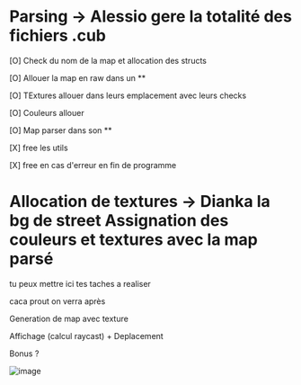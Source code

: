 
# Parsing -> Alessio gere la totalité des fichiers .cub

[O] Check du nom de la map et allocation des structs

[O] Allouer la map en raw dans un **

[O] TExtures allouer dans leurs emplacement avec leurs checks

[O] Couleurs allouer

[O] Map parser dans son **

[X] free les utils

[X] free en cas d'erreur en fin de programme

# Allocation de textures -> Dianka la bg de street Assignation des couleurs et textures avec la map parsé

tu peux mettre ici tes taches a realiser

caca prout on verra après

Generation de map avec texture

Affichage (calcul raycast) + Deplacement

Bonus ?

![image](https://github.com/user-attachments/assets/e02c52af-4038-4e1b-b602-024165319515)
